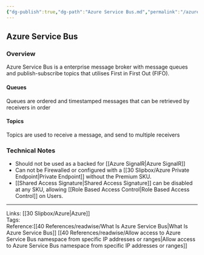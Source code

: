 ```yaml
---
{"dg-publish":true,"dg-path":"Azure Service Bus.md","permalink":"/azure-service-bus/","tags":["notes"]}
---
```



## Azure Service Bus

### Overview

Azure Service Bus is a enterprise message broker with message queues and publish-subscribe topics that utilises First in First Out (FIFO).

#### Queues

Queues are ordered and timestamped messages that can be retrieved by receivers in order

#### Topics

Topics are used to receive a message, and send to multiple receivers

### Technical Notes

- Should not be used as a backed for [[Azure SignalR\|Azure SignalR]]
- Can not be Firewalled or configured with a [[30 Slipbox/Azure Private Endpoint\|Private Endpoint]] without the Premium SKU.
- [[Shared Access Signature\|Shared Access Signature]] can be disabled at any SKU, allowing [[Role Based Access Control\|Role Based Access Control]] on Users.

---

Links: [[30 Slipbox/Azure\|Azure]]  
Tags:  
Reference:[[40 References/readwise/What Is Azure Service Bus\|What Is Azure Service Bus]] [[40 References/readwise/Allow access to Azure Service Bus namespace from specific IP addresses or ranges\|Allow access to Azure Service Bus namespace from specific IP addresses or ranges]]
